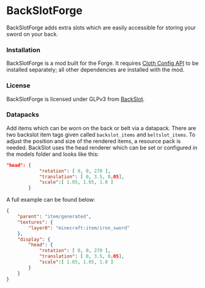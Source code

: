 # BackSlotForge
BackSlotForge adds extra slots which are easily accessible for storing your sword on your back.

### Installation
BackSlotForge is a mod built for the Forge. It requires [Cloth Config API](https://www.curseforge.com/minecraft/mc-mods/cloth-config) to be installed separately; all other dependencies are installed with the mod.

### License
BackSlotForge is licensed under GLPv3 from [BackSlot](https://github.com/Globox1997/BackSlot).

### Datapacks
Add items which can be worn on the back or belt via a datapack. There are two backslot item tags given called `backslot_items` and `beltslot_items`. To adjust the position and size of the rendered items, a resource pack is needed. BackSlot uses the head renderer which can be set or configured in the models folder and looks like this:

```json
"head": {
			"rotation": [ 0, 0, 270 ],
			"translation": [ 0, 3.5, 0.05],
			"scale":[ 1.05, 1.05, 1.0 ]
		}
```

A full example can be found below:
```json
{
    "parent": "item/generated",
    "textures": {
        "layer0": "minecraft:item/iron_sword"
    },
    "display": {
        "head": {
			"rotation": [ 0, 0, 270 ],
			"translation": [ 0, 3.5, 0.05],
			"scale":[ 1.05, 1.05, 1.0 ]
		}
    }
}
```
